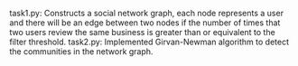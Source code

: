 task1.py: Constructs a social network graph, each node represents a user and there will be an edge
between two nodes if the number of times that two users review the same business is greater
than or equivalent to the filter threshold.
task2.py: Implemented  Girvan-Newman algorithm to detect the communities in
the network graph.
